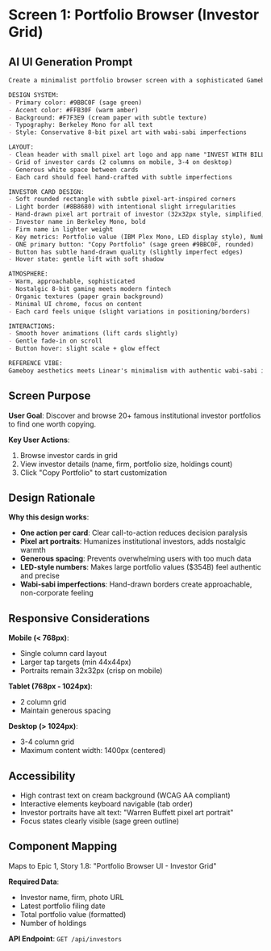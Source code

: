 # Screen 1: Portfolio Browser (Investor Grid)

## AI UI Generation Prompt

```markdown
Create a minimalist portfolio browser screen with a sophisticated Gameboy aesthetic.

DESIGN SYSTEM:
- Primary color: #9BBC0F (sage green)
- Accent color: #FFB30F (warm amber)
- Background: #F7F3E9 (cream paper with subtle texture)
- Typography: Berkeley Mono for all text
- Style: Conservative 8-bit pixel art with wabi-sabi imperfections

LAYOUT:
- Clean header with small pixel art logo and app name "INVEST WITH BILLIONAIRES"
- Grid of investor cards (2 columns on mobile, 3-4 on desktop)
- Generous white space between cards
- Each card should feel hand-crafted with subtle imperfections

INVESTOR CARD DESIGN:
- Soft rounded rectangle with subtle pixel-art-inspired corners
- Light border (#8B8680) with intentional slight irregularities
- Hand-drawn pixel art portrait of investor (32x32px style, simplified, iconic)
- Investor name in Berkeley Mono, bold
- Firm name in lighter weight
- Key metrics: Portfolio value (IBM Plex Mono, LED display style), Number of holdings
- ONE primary button: "Copy Portfolio" (sage green #9BBC0F, rounded)
- Button has subtle hand-drawn quality (slightly imperfect edges)
- Hover state: gentle lift with soft shadow

ATMOSPHERE:
- Warm, approachable, sophisticated
- Nostalgic 8-bit gaming meets modern fintech
- Organic textures (paper grain background)
- Minimal UI chrome, focus on content
- Each card feels unique (slight variations in positioning/borders)

INTERACTIONS:
- Smooth hover animations (lift cards slightly)
- Gentle fade-in on scroll
- Button hover: slight scale + glow effect

REFERENCE VIBE:
Gameboy aesthetics meets Linear's minimalism with authentic wabi-sabi imperfections
```

## Screen Purpose

**User Goal**: Discover and browse 20+ famous institutional investor portfolios to find one worth copying.

**Key User Actions**:
1. Browse investor cards in grid
2. View investor details (name, firm, portfolio size, holdings count)
3. Click "Copy Portfolio" to start customization

## Design Rationale

**Why this design works**:
- **One action per card**: Clear call-to-action reduces decision paralysis
- **Pixel art portraits**: Humanizes institutional investors, adds nostalgic warmth
- **Generous spacing**: Prevents overwhelming users with too much data
- **LED-style numbers**: Makes large portfolio values ($354B) feel authentic and precise
- **Wabi-sabi imperfections**: Hand-drawn borders create approachable, non-corporate feeling

## Responsive Considerations

**Mobile (< 768px)**:
- Single column card layout
- Larger tap targets (min 44x44px)
- Portraits remain 32x32px (crisp on mobile)

**Tablet (768px - 1024px)**:
- 2 column grid
- Maintain generous spacing

**Desktop (> 1024px)**:
- 3-4 column grid
- Maximum content width: 1400px (centered)

## Accessibility

- High contrast text on cream background (WCAG AA compliant)
- Interactive elements keyboard navigable (tab order)
- Investor portraits have alt text: "Warren Buffett pixel art portrait"
- Focus states clearly visible (sage green outline)

## Component Mapping

Maps to Epic 1, Story 1.8: "Portfolio Browser UI - Investor Grid"

**Required Data**:
- Investor name, firm, photo URL
- Latest portfolio filing date
- Total portfolio value (formatted)
- Number of holdings

**API Endpoint**: `GET /api/investors`
